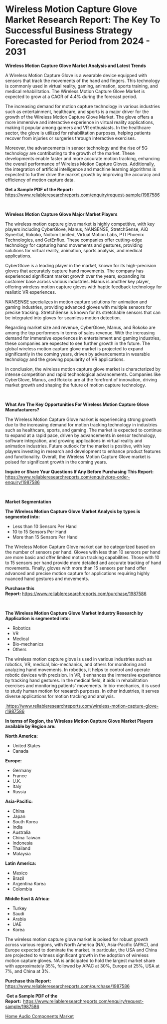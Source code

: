 <p><h1>Wireless Motion Capture Glove Market Research Report: The Key To Successful Business Strategy Forecasted for Period from 2024 - 2031</h1></p><p><strong>Wireless Motion Capture Glove Market Analysis and Latest Trends</strong></p>
<p><p>A Wireless Motion Capture Glove is a wearable device equipped with sensors that track the movements of the hand and fingers. This technology is commonly used in virtual reality, gaming, animation, sports training, and medical rehabilitation. The Wireless Motion Capture Glove Market is expected to grow at a CAGR of 4.4% during the forecast period.</p><p>The increasing demand for motion capture technology in various industries such as entertainment, healthcare, and sports is a major driver for the growth of the Wireless Motion Capture Glove Market. The glove offers a more immersive and interactive experience in virtual reality applications, making it popular among gamers and VR enthusiasts. In the healthcare sector, the glove is utilized for rehabilitation purposes, helping patients recover from injuries or surgeries through interactive exercises.</p><p>Moreover, the advancements in sensor technology and the rise of 5G technology are contributing to the growth of the market. These developments enable faster and more accurate motion tracking, enhancing the overall performance of Wireless Motion Capture Gloves. Additionally, the integration of artificial intelligence and machine learning algorithms is expected to further drive the market growth by improving the accuracy and efficiency of motion capture data.</p></p>
<p><strong>Get a Sample PDF of the Report:&nbsp;</strong> <a href="https://www.reliableresearchreports.com/enquiry/request-sample/1987586">https://www.reliableresearchreports.com/enquiry/request-sample/1987586</a></p>
<p>&nbsp;</p>
<p><strong>Wireless Motion Capture Glove Major Market Players</strong></p>
<p><p>The wireless motion capture glove market is highly competitive, with key players including CyberGlove, Manus, NANSENSE, StretchSense, AiQ Synertial, Rokoko, Noitom Limited, Virtual Motion Labs, PTI Phoenix Technologies, and GetEnflux. These companies offer cutting-edge technology for capturing hand movements and gestures, providing solutions for virtual reality, animation, sports analysis, and medical applications.</p><p>CyberGlove is a leading player in the market, known for its high-precision gloves that accurately capture hand movements. The company has experienced significant market growth over the years, expanding its customer base across various industries. Manus is another key player, offering wireless motion capture gloves with haptic feedback technology for realistic VR experiences.</p><p>NANSENSE specializes in motion capture solutions for animation and gaming industries, providing advanced gloves with multiple sensors for precise tracking. StretchSense is known for its stretchable sensors that can be integrated into gloves for seamless motion detection. </p><p>Regarding market size and revenue, CyberGlove, Manus, and Rokoko are among the top performers in terms of sales revenue. With the increasing demand for immersive experiences in entertainment and gaming industries, these companies are expected to see further growth in the future. The global wireless motion capture glove market is projected to expand significantly in the coming years, driven by advancements in wearable technology and the growing popularity of VR applications.</p><p>In conclusion, the wireless motion capture glove market is characterized by intense competition and rapid technological advancements. Companies like CyberGlove, Manus, and Rokoko are at the forefront of innovation, driving market growth and shaping the future of motion capture technology.</p></p>
<p>&nbsp;</p>
<p><strong>What Are The Key Opportunities For Wireless Motion Capture Glove Manufacturers?</strong></p>
<p><p>The Wireless Motion Capture Glove market is experiencing strong growth due to the increasing demand for motion tracking technology in industries such as healthcare, sports, and gaming. The market is expected to continue to expand at a rapid pace, driven by advancements in sensor technology, software integration, and growing applications in virtual reality and animation industries. Future outlook for the market is positive, with key players investing in research and development to enhance product features and functionality. Overall, the Wireless Motion Capture Glove market is poised for significant growth in the coming years.</p></p>
<p><strong>Inquire or Share Your Questions If Any Before Purchasing This Report:</strong> <a href="https://www.reliableresearchreports.com/enquiry/pre-order-enquiry/1987586">https://www.reliableresearchreports.com/enquiry/pre-order-enquiry/1987586</a></p>
<p>&nbsp;</p>
<p><strong>Market Segmentation</strong></p>
<p><strong>The Wireless Motion Capture Glove Market Analysis by types is segmented into:</strong></p>
<p><ul><li>Less than 10 Sensors Per Hand</li><li>10 to 15 Sensors Per Hand</li><li>More than 15 Sensors Per Hand</li></ul></p>
<p><p>The Wireless Motion Capture Glove market can be categorized based on the number of sensors per hand. Gloves with less than 10 sensors per hand are more basic and offer limited motion tracking capabilities. Those with 10 to 15 sensors per hand provide more detailed and accurate tracking of hand movements. Finally, gloves with more than 15 sensors per hand offer advanced and precise motion capture for applications requiring highly nuanced hand gestures and movements.</p></p>
<p><strong>Purchase this Report:&nbsp;</strong><a href="https://www.reliableresearchreports.com/purchase/1987586">https://www.reliableresearchreports.com/purchase/1987586</a></p>
<p>&nbsp;</p>
<p><strong>The Wireless Motion Capture Glove Market Industry Research by Application is segmented into:</strong></p>
<p><ul><li>Robotics</li><li>VR</li><li>Medical</li><li>Bio-mechanics</li><li>Others</li></ul></p>
<p><p>The wireless motion capture glove is used in various industries such as robotics, VR, medical, bio-mechanics, and others for monitoring and analyzing hand movements. In robotics, it helps to control and operate robotic devices with precision. In VR, it enhances the immersive experience by tracking hand gestures. In the medical field, it aids in rehabilitation exercises and monitoring patients' movements. In bio-mechanics, it is used to study human motion for research purposes. In other industries, it serves diverse applications for motion tracking and analysis.</p></p>
<p><a href="https://www.reliableresearchreports.com/wireless-motion-capture-glove-r1987586">&nbsp;https://www.reliableresearchreports.com/wireless-motion-capture-glove-r1987586</a></p>
<p><strong>In terms of Region, the Wireless Motion Capture Glove Market Players available by Region are:</strong></p>
<p>
    <p> <strong> North America: </strong>
        <ul>
            <li>United States</li>
            <li>Canada</li>
        </ul>
        </p> 
    <p> <strong> Europe: </strong>
        <ul>
            <li>Germany</li>
            <li>France</li>
            <li>U.K.</li>
            <li>Italy</li>
            <li>Russia</li>
        </ul>
        </p> 
    <p> <strong> Asia-Pacific: </strong>
        <ul>
            <li>China</li>
            <li>Japan</li>
            <li>South Korea</li>
            <li>India</li>
            <li>Australia</li>
            <li>China Taiwan</li>
            <li>Indonesia</li>
            <li>Thailand</li>
            <li>Malaysia</li>
        </ul>
        </p> 
    <p> <strong> Latin America: </strong>
        <ul>
            <li>Mexico</li>
            <li>Brazil</li>
            <li>Argentina Korea</li>
            <li>Colombia</li>
        </ul>
        </p> 
    <p> <strong> Middle East & Africa: </strong>
        <ul>
            <li>Turkey</li>
            <li>Saudi</li>
            <li>Arabia</li>
            <li>UAE</li>
            <li>Korea</li>
        </ul>
    </p>
    </p>
<p><p>The wireless motion capture glove market is poised for robust growth across various regions, with North America (NA), Asia-Pacific (APAC), and Europe expected to dominate the market. In particular, the USA and China are projected to witness significant growth in the adoption of wireless motion capture gloves. NA is anticipated to hold the largest market share with approximately 35%, followed by APAC at 30%, Europe at 25%, USA at 7%, and China at 3%.</p></p>
<p><strong>Purchase this Report: </strong><a href="https://www.reliableresearchreports.com/purchase/1987586">https://www.reliableresearchreports.com/purchase/1987586</a></p>
<p>&nbsp;<strong>Get a Sample PDF of the Report:&nbsp;&nbsp;</strong><a href="https://www.reliableresearchreports.com/enquiry/request-sample/1987586">https://www.reliableresearchreports.com/enquiry/request-sample/1987586</a></p>
<p><strong></strong></p>
<p><p><a href="https://github.com/Airanohannonzb68e5pb53oc1/Market-Research-Report-List-3/blob/main/home-audio-components-market.md">Home Audio Components Market</a></p></p>